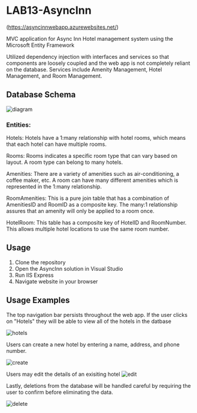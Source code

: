 # LAB13-AsyncInn

(https://asyncinnwebapp.azurewebsites.net/)

 MVC application for Async Inn Hotel management system using the Microsoft Entity Framework
 
 Utilized dependency injection with interfaces and services so that components are loosely coupled and the web app is not completely reliant on the database.  Services include Amenity Management, Hotel Management, and Room Management.

## Database Schema

![diagram](https://github.com/dezteague/LAB13-AsyncInn/blob/master/AsyncInn/Assets/databaseSchema.JPG)

### Entities:

Hotels: Hotels have a 1:many relationship with hotel rooms, which means that each hotel can have multiple rooms.

Rooms: Rooms indicates a specific room type that can vary based on layout. A room type can belong to many hotels.  

Amenities: There are a variety of amenities such as air-conditioning, a coffee maker, etc. A room can have many different amenities which is represented in the 1:many relationship.

RoomAmenities: This is a pure join table that has a combination of AmenitiesID and RoomID as a composite key. The many:1 relationship assures that an amenity will only be applied to a room once. 

HotelRoom: This table has a composite key of HotelID and RoomNumber. This allows multiple hotel locations to use the same room number. 

## Usage

1. Clone the repository 
2. Open the AsyncInn solution in Visual Studio
3. Run IIS Express
4. Navigate website in your browser

## Usage Examples

The top navigation bar persists throughout the web app.  If the user clicks on "Hotels" they will be able to view all of the hotels in the datbase

![hotels](https://github.com/dezteague/LAB13-AsyncInn/blob/master/AsyncInn/Assets/hotels.JPG)

Users can create a new hotel by entering a name, address, and phone number.

![create](https://github.com/dezteague/LAB13-AsyncInn/blob/master/AsyncInn/Assets/createhotel.JPG)

Users may edit the details of an exisiting hotel
![edit](https://github.com/dezteague/LAB13-AsyncInn/blob/master/AsyncInn/Assets/edithotel.JPG)

Lastly, deletions from the database will be handled careful by requiring the user to confirm before eliminating the data. 

![delete](https://github.com/dezteague/LAB13-AsyncInn/blob/master/AsyncInn/Assets/deletehotel.JPG)

